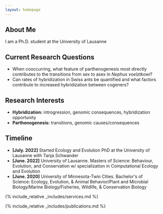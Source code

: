 ```yaml
---
layout: homepage
---
```


## About Me

I am a Ph.D. student at the University of Lausanne  

## Current Research Questions  
- When cooccurring, what feature of parthenogenesis most directly contributes to the transitions from sex to asex in *Nephus voelztkowi*?
- Can rates of hybridization in Swiss ants be quantified and what factors contribute to increased hybridization between cogeners?  

## Research Interests

- **Hybridization:** introgression, genomic consequences, hybridization opportunity
- **Parthenogenesis:** transitions, genomic causes/consequences

## Timeline

- **[July. 2022]** Started Ecology and Evolution PhD at the University of Lausanne with Tanja Schwander
- **[June. 2022]** University of Lausanne. Masters of Science: Behaviour, Evolution, and Conservation w/ specialization in Computational Ecology and Evolution
- **[June. 2020]** University of Minnesota-Twin Cities. Bachelor's of Science: Ecology, Evolution, & Animal Behavior/Plant and Microbial Biology/Marine Biology/Fisheries, Wildlife, & Conservation Biology
  
  
{% include_relative _includes/services.md %}    

{% include_relative _includes/publications.md %}

